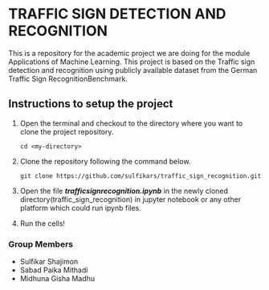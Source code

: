 # TRAFFIC SIGN DETECTION AND RECOGNITION
This is a repository for the academic project we are doing for the module Applications of Machine Learning. This project is based on the Traffic sign detection and recognition using publicly available dataset from the German Traffic Sign RecognitionBenchmark.

## Instructions to setup the project

1. Open the terminal and checkout to the directory where you want to clone the project repository.

    `cd <my-directory>`

2. Clone the repository following the command below.

   `git clone https://github.com/sulfikars/traffic_sign_recognition.git`

3. Open the file  ***trafficsignrecognition.ipynb*** in the newly cloned directory(traffic_sign_recognition) in jupyter notebook or any other platform which could run ipynb files.

4. Run the cells!


### Group Members

- Sulfikar Shajimon
- Sabad Paika Mithadi
- Midhuna Gisha Madhu